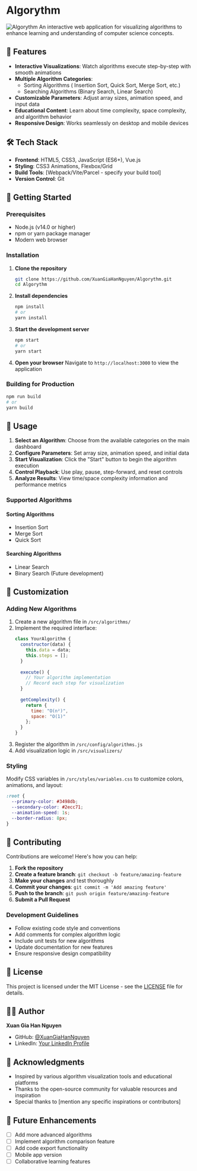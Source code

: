 # <i class="fa-solid fa-code"></i> Algorythm
![Algorythm](https://github.com/user-attachments/assets/2cfe51bb-1bee-4e9e-968e-02b76672c74f)
An interactive web application for visualizing algorithms to enhance learning and understanding of computer science concepts.

## 🌟 Features

- **Interactive Visualizations**: Watch algorithms execute step-by-step with smooth animations
- **Multiple Algorithm Categories**:
  - Sorting Algorithms ( Insertion Sort, Quick Sort, Merge Sort, etc.)
  - Searching Algorithms (Binary Search, Linear Search)
- **Customizable Parameters**: Adjust array sizes, animation speed, and input data
- **Educational Content**: Learn about time complexity, space complexity, and algorithm behavior
- **Responsive Design**: Works seamlessly on desktop and mobile devices

## 🛠️ Tech Stack

- **Frontend**: HTML5, CSS3, JavaScript (ES6+), Vue.js 
- **Styling**: CSS3 Animations, Flexbox/Grid
- **Build Tools**: [Webpack/Vite/Parcel - specify your build tool]
- **Version Control**: Git

## 🚀 Getting Started

### Prerequisites

- Node.js (v14.0 or higher)
- npm or yarn package manager
- Modern web browser

### Installation

1. **Clone the repository**
   ```bash
   git clone https://github.com/XuanGiaHanNguyen/Algorythm.git
   cd Algorythm
   ```

2. **Install dependencies**
   ```bash
   npm install
   # or
   yarn install
   ```

3. **Start the development server**
   ```bash
   npm start
   # or
   yarn start
   ```

4. **Open your browser**
   Navigate to `http://localhost:3000` to view the application

### Building for Production

```bash
npm run build
# or
yarn build
```

## 📖 Usage

1. **Select an Algorithm**: Choose from the available categories on the main dashboard
2. **Configure Parameters**: Set array size, animation speed, and initial data
3. **Start Visualization**: Click the "Start" button to begin the algorithm execution
4. **Control Playback**: Use play, pause, step-forward, and reset controls
5. **Analyze Results**: View time/space complexity information and performance metrics

### Supported Algorithms

#### Sorting Algorithms
- Insertion Sort
- Merge Sort
- Quick Sort

#### Searching Algorithms
- Linear Search
- Binary Search
  (Future development)

## 🎨 Customization

### Adding New Algorithms

1. Create a new algorithm file in `/src/algorithms/`
2. Implement the required interface:
   ```javascript
   class YourAlgorithm {
     constructor(data) {
       this.data = data;
       this.steps = [];
     }
     
     execute() {
       // Your algorithm implementation
       // Record each step for visualization
     }
     
     getComplexity() {
       return {
         time: "O(n²)",
         space: "O(1)"
       };
     }
   }
   ```
3. Register the algorithm in `/src/config/algorithms.js`
4. Add visualization logic in `/src/visualizers/`

### Styling

Modify CSS variables in `/src/styles/variables.css` to customize colors, animations, and layout:

```css
:root {
  --primary-color: #3498db;
  --secondary-color: #2ecc71;
  --animation-speed: 1s;
  --border-radius: 8px;
}
```

## 🤝 Contributing

Contributions are welcome! Here's how you can help:

1. **Fork the repository**
2. **Create a feature branch**: `git checkout -b feature/amazing-feature`
3. **Make your changes** and test thoroughly
4. **Commit your changes**: `git commit -m 'Add amazing feature'`
5. **Push to the branch**: `git push origin feature/amazing-feature`
6. **Submit a Pull Request**

### Development Guidelines

- Follow existing code style and conventions
- Add comments for complex algorithm logic
- Include unit tests for new algorithms
- Update documentation for new features
- Ensure responsive design compatibility

## 📝 License

This project is licensed under the MIT License - see the [LICENSE](LICENSE) file for details.

## 👨‍💻 Author

**Xuan Gia Han Nguyen**
- GitHub: [@XuanGiaHanNguyen](https://github.com/XuanGiaHanNguyen)
- LinkedIn: [Your LinkedIn Profile](https://www.linkedin.com/in/xuangiahannguyen/)

## 🙏 Acknowledgments

- Inspired by various algorithm visualization tools and educational platforms
- Thanks to the open-source community for valuable resources and inspiration
- Special thanks to [mention any specific inspirations or contributors]

## 🔮 Future Enhancements

- [ ] Add more advanced algorithms
- [ ] Implement algorithm comparison feature
- [ ] Add code export functionality
- [ ] Mobile app version
- [ ] Collaborative learning features
